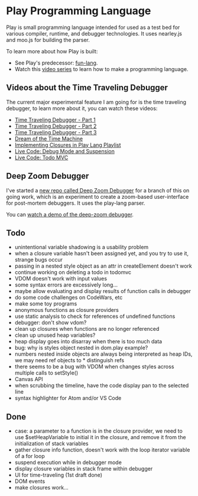 # Play Programming Language

Play is small programming language intended for used as a test bed
for various compiler, runtime, and debugger technologies.
It uses nearley.js and moo.js for building the parser.

To learn more about how Play is built:

* See Play's predecessor: [fun-lang](https://github.com/airportyh/fun-lang).
* Watch this [video series](https://www.youtube.com/playlist?list=PLSq9OFrD2Q3DasoOa54Vm9Mr8CATyTbLF)
to learn how to make a programming language.

## Videos about the Time Traveling Debugger

The current major experimental feature I am going for is the time traveling debugger,
to learn more about it, you can watch these videos:

* [Time Traveling Debugger - Part 1](https://www.youtube.com/watch?v=pDOLtvPjYXM)
* [Time Traveling Debugger - Part 2](https://www.youtube.com/watch?v=dTv9aDZqEkI)
* [Time Traveling Debugger - Part 3](https://www.youtube.com/watch?v=esvlb3ss14A)
* [Dream of the Time Machine](https://www.youtube.com/watch?v=xwhm7g9GjuY)
* [Implementing Closures in Play Lang Playlist](https://www.youtube.com/playlist?list=PLSq9OFrD2Q3Aw1Q4NuIZq9c87FDw_EN-S)
* [Live Code: Debug Mode and Suspension](https://www.youtube.com/watch?v=dkuhfht93vQ&list=PLSq9OFrD2Q3BKZs7E-Un55QYzeoiaeSTk)
* [Live Code: Todo MVC](https://www.youtube.com/watch?v=5kr0p2RddSw&list=PLSq9OFrD2Q3BpxGnJXrhtDyN39p1UYU9z)

## Deep Zoom Debugger

I've started a [new repo called Deep Zoom Debugger](https://github.com/airportyh/deep-zoom-debugger) for a branch of this on going work, which is an experiment to create a zoom-based user-interface for
post-mortem debuggers. It uses the play-lang parser.

You can [watch a demo of the deep-zoom debugger](https://www.youtube.com/watch?v=lVb9bt7wDy8&t).

## Todo

* unintentional variable shadowing is a usability problem
* when a closure variable hasn't been assigned yet, and you try to use it, strange bugs occur
* passing in a nested style object as an attr in createElement doesn't work
* continue working on deleting a todo in todomvc
* VDOM doesn't work with input values
* some syntax errors are excessively long...
* maybe allow evaluating and display results of function calls in debugger
* do some code challenges on CodeWars, etc
* make some toy programs
* anonymous functions as closure providers
* use static analysis to check for references of undefined functions
* debugger: don't show vdom?
* clean up closures when functions are no longer referenced
* clean up unused heap variables?
* heap display goes into disarray when there is too much data
* bug: why is styles object nested in dom.play example?
* numbers nested inside objects are always being interpreted as heap IDs, we may need ref objects to * distinguish refs
* there seems to be a bug with VDOM when changes styles across multiple calls to setStyle()
* Canvas API
* when scrubbing the timeline, have the code display pan to the selected line
* syntax highlighter for Atom and/or VS Code

## Done

* case: a parameter to a function is in the closure provider, we need to use
$setHeapVariable to initial it in the closure, and remove it from the initialization
of stack variables
* gather closure info function, doesn't work with the loop iterator variable of a for loop
* suspend execution while in debugger mode
* display closure variables in stack frame within debugger
* UI for time-traveling (1st draft done)
* DOM events
* make closures work...

